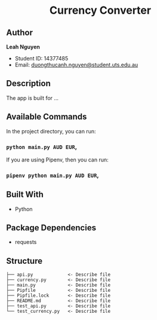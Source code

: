 <h1 align="center">Currency Converter</h1>

## Author

**Leah Nguyen**

- Student ID: 14377485
- Email: duongthucanh.nguyen@student.uts.edu.au

## Description
The app is built for ...

## Available Commands

In the project directory, you can run:

### `python main.py AUD EUR`,

If you are using Pipenv, then you can run:

### `pipenv python main.py AUD EUR`,

## Built With

- Python

## Package Dependencies

- requests

## Structure

    ├── api.py             <- Describe file
    ├── currency.py        <- Describe file
    ├── main.py            <- Describe file
    ├── Pipfile            <- Describe file
    ├── Pipfile.lock       <- Describe file
    ├── README.md          <- Describe file
    ├── test_api.py        <- Describe file
    └── test_currency.py   <- Describe file